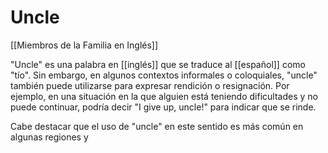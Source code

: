 # Uncle

[[Miembros de la Familia en Inglés]]
  
"Uncle" es una palabra en [[inglés]] que se traduce al [[español]] como "tío". Sin embargo, en algunos contextos informales o coloquiales, "uncle" también puede utilizarse para expresar rendición o resignación. Por ejemplo, en una situación en la que alguien está teniendo dificultades y no puede continuar, podría decir "I give up, uncle!" para indicar que se rinde.

Cabe destacar que el uso de "uncle" en este sentido es más común en algunas regiones y